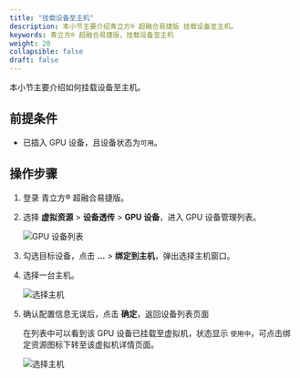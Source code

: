 ```yaml
---
title: "挂载设备至主机"
description: 本小节主要介绍青立方® 超融合易捷版 挂载设备至主机。 
keywords: 青立方® 超融合易捷版，挂载设备至主机
weight: 20
collapsible: false
draft: false
---
```





本小节主要介绍如何挂载设备至主机。

## 前提条件

- 已插入 GPU 设备，且设备状态为`可用`。

## 操作步骤

1. 登录 青立方® 超融合易捷版。
2. 选择 **虚拟资源** > **设备透传** > **GPU 设备**，进入 GPU 设备管理列表。

   ![GPU 设备列表](../../../_images/gpu_list.png)

3. 勾选目标设备，点击 **...** > **绑定到主机**，弹出选择主机窗口。
4. 选择一台主机。
   
   ![选择主机](../../../_images/gpu_host.png)

5. 确认配置信息无误后，点击 **确定**，返回设备列表页面

   在列表中可以看到该 GPU 设备已挂载至虚拟机，状态显示 `使用中`，可点击绑定资源图标下转至该虚拟机详情页面。

   ![选择主机](../../../_images/gpu_host2.png)
